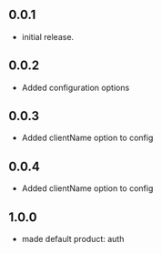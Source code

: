 ## 0.0.1

* initial release.

## 0.0.2

* Added configuration options

## 0.0.3

* Added clientName option to config

## 0.0.4

* Added clientName option to config

## 1.0.0

* made default product: auth